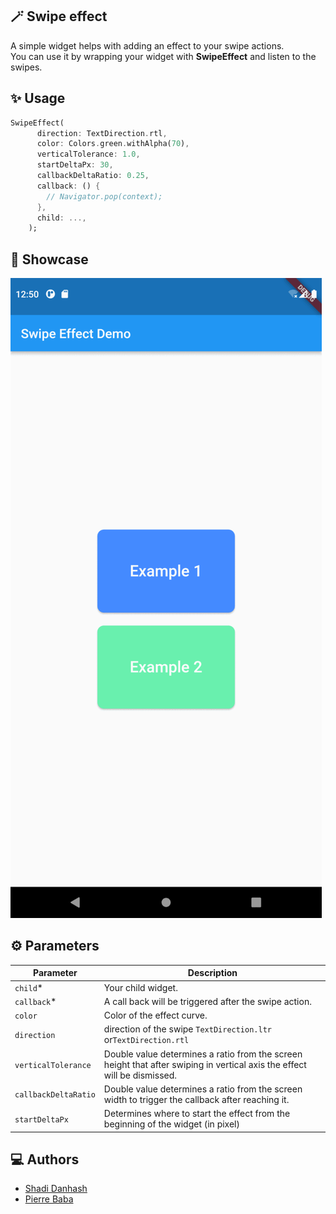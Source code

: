 <!-- 
This README describes the package. If you publish this package to pub.dev,
this README's contents appear on the landing page for your package.

For information about how to write a good package README, see the guide for
[writing package pages](https://dart.dev/guides/libraries/writing-package-pages). 

For general information about developing packages, see the Dart guide for
[creating packages](https://dart.dev/guides/libraries/create-library-packages)
and the Flutter guide for
[developing packages and plugins](https://flutter.dev/developing-packages). 
-->


## 🪄 Swipe effect
A simple widget helps with adding an effect to your swipe actions.<br>
You can use it by wrapping your widget with <b>SwipeEffect</b> and listen to the swipes.


## ✨ Usage


```dart
SwipeEffect(
      direction: TextDirection.rtl, 
      color: Colors.green.withAlpha(70),
      verticalTolerance: 1.0,
      startDeltaPx: 30,
      callbackDeltaRatio: 0.25,
      callback: () {
        // Navigator.pop(context);
      },
      child: ...,
    );
```
## 🔮 Showcase
![image](images/gif1.gif)
## ⚙️ Parameters

| Parameter | Description |
|---|---|
| `child`* | Your child widget. |
| `callback`* | A call back will be triggered after the swipe action. |
| `color`| Color of the effect curve. |
| `direction` | direction of the swipe `TextDirection.ltr` or`TextDirection.rtl` |
| `verticalTolerance`| Double value determines a ratio from the screen height that after swiping in vertical axis the effect will be dismissed. |
| `callbackDeltaRatio`| Double value determines a ratio from the screen width to trigger the callback after reaching it.|
| `startDeltaPx`|Determines where to start the effect from the beginning of the widget (in pixel) |



## 💻 Authors

- [Shadi Danhash](https://github.com/shadi-danhash)
- [Pierre Baba](https://github.com/PierreBaba)
